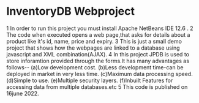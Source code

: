 # InventoryDB Webproject
1 In order to run this project you must install Apache NetBeans IDE 12.6 .
2 The code when executed opens a web page,that asks for details about a product like it's id, name, price and expiry.
3 This is just a small demo project that shows how the webpages are linked to a database using javascript and XML combination(AJAX).
4 In this project JPDB is used to store inforamtion provided through the forms.It has many advantages as follows--
(a)Low development cost.
(b)Less development time-can be deployed in market in very less time.
(c)Maximum data processing speed.
(d)Simple to use.
(e)Multiple security layers.
(f)Inbuilt Features for accessing data from multiple databases.etc
5 This code is published on 16june 2022.
